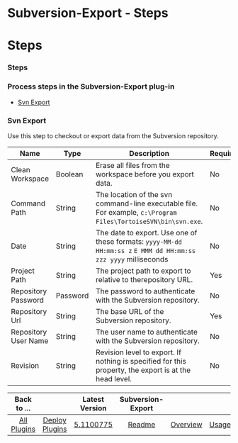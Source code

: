 
Subversion-Export - Steps
=========================

# Steps



### Steps




 



### Process steps in the Subversion-Export plug-in


* [Svn Export](#svn_export)




### Svn Export


Use this step to checkout or export data from the Subversion repository.




| Name | Type | Description | Required |
| --- | --- | --- | --- |
| Clean Workspace | Boolean | Erase all files from the workspace before you export data. | No |
| Command Path | String | The location of the svn command-line executable file. For example, `c:\Program Files\TortoiseSVN\bin\svn.exe`. | No |
| Date | String | The date to export. Use one of these formats: `yyyy-MM-dd HH:mm:ss z` `E MMM dd HH:mm:ss zzz yyyy` milliseconds | No |
| Project Path | String | The project path to export to relative to therepository URL. | Yes |
| Repository Password | Password | The password to authenticate with the Subversion repository. | No |
| Repository Url | String | The base URL of the Subversion repository. | Yes |
| Repository User Name | String | The user name to authenticate with the Subversion repository. | No |
| Revision | String | Revision level to export. If nothing is specified for this property, the export is at the head level. | No |





|Back to ...||Latest Version|Subversion-Export ||||
| :---: | :---: | :---: | :---: | :---: | :---: | :---: |
|[All Plugins](../../index.md)|[Deploy Plugins](../README.md)|[5.1100775](https://raw.githubusercontent.com/UrbanCode/IBM-UCD-PLUGINS/main/files/Subversion-export/Subversion-export-5.1100775.zip)|[Readme](README.md)|[Overview](overview.md)|[Usage](usage.md)|[Downloads](downloads.md)|
